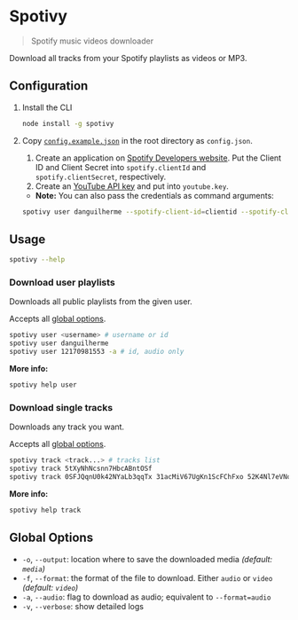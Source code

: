 # Spotivy
> Spotify music videos downloader

Download all tracks from your Spotify playlists as videos or MP3.

## Configuration
1.  Install the CLI
    ```bash
    node install -g spotivy
    ```
1.  Copy [`config.example.json`](https://github.com/danguilherme/spotivy/blob/v0.4.0/config.example.json) in the root directory as `config.json`.
    1.  Create an application on [Spotify Developers website](https://developer.spotify.com/my-applications/).
        Put the Client ID and Client Secret into `spotify.clientId` and `spotify.clientSecret`, respectively.
    1.  Create an [YouTube API key](https://console.developers.google.com) and put into `youtube.key`.
    
    * **Note:** You can also pass the credentials as command arguments:
    ```bash
    spotivy user danguilherme --spotify-client-id=clientid --spotify-client-secret=clientsecret --youtube-key=ytkey
    ```

## Usage
```bash
spotivy --help
```

### Download user playlists
Downloads all public playlists from the given user.

Accepts all [global options](#global-options).

```bash
spotivy user <username> # username or id
spotivy user danguilherme
spotivy user 12170981553 -a # id, audio only
```

**More info:**
```bash
spotivy help user
```

### Download single tracks
Downloads any track you want.

Accepts all [global options](#global-options).

```bash
spotivy track <track...> # tracks list
spotivy track 5tXyNhNcsnn7HbcABntOSf
spotivy track 0SFJQqnU0k42NYaLb3qqTx 31acMiV67UgKn1ScFChFxo 52K4Nl7eVNqUpUeJeWJlwT 5tXyNhNcsnn7HbcABntOSf -a # 4 tracks, audio only
```

**More info:**
```bash
spotivy help track
```

## Global Options
- `-o`, `--output`: location where to save the downloaded media *(default: `media`)*
- `-f`, `--format`: the format of the file to download. Either `audio` or `video` *(default: `video`)*
- `-a`, `--audio`: flag to download as audio; equivalent to `--format=audio`
- `-v`, `--verbose`: show detailed logs